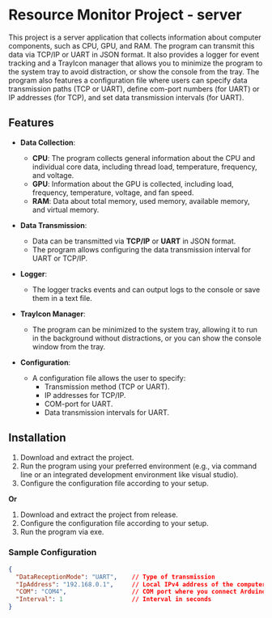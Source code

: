# Resource Monitor Project - server

This project is a server application that collects information about computer components, such as CPU, GPU, and RAM. The program can transmit this data via TCP/IP or UART in JSON format. It also provides a logger for event tracking and a TrayIcon manager that allows you to minimize the program to the system tray to avoid distraction, or show the console from the tray. The program also features a configuration file where users can specify data transmission paths (TCP or UART), define com-port numbers (for UART) or IP addresses (for TCP), and set data transmission intervals (for UART).

## Features

- **Data Collection**:
  - **CPU**: The program collects general information about the CPU and individual core data, including thread load, temperature, frequency, and voltage.
  - **GPU**: Information about the GPU is collected, including load, frequency, temperature, voltage, and fan speed.
  - **RAM**: Data about total memory, used memory, available memory, and virtual memory.

- **Data Transmission**:
  - Data can be transmitted via **TCP/IP** or **UART** in JSON format.
  - The program allows configuring the data transmission interval for UART or TCP/IP.

- **Logger**:
  - The logger tracks events and can output logs to the console or save them in a text file.

- **TrayIcon Manager**:
  - The program can be minimized to the system tray, allowing it to run in the background without distractions, or you can show the console window from the tray.

- **Configuration**:
  - A configuration file allows the user to specify:
    - Transmission method (TCP or UART).
    - IP addresses for TCP/IP.
    - COM-port for UART.
    - Data transmission intervals for UART.

## Installation

1. Download and extract the project.
2. Run the program using your preferred environment (e.g., via command line or an integrated development environment like visual studio).
3. Configure the configuration file according to your setup.

  **Or**

1. Download and extract the project from release.
3. Configure the configuration file according to your setup.
2. Run the program via exe.

### Sample Configuration

```json
{
  "DataReceptionMode": "UART",    // Type of transmission
  "IpAddress": "192.168.0.1",     // Local IPv4 address of the computer where the program is running
  "COM": "COM4",                  // COM port where you connect Arduino
  "Interval": 1                   // Interval in seconds
}
